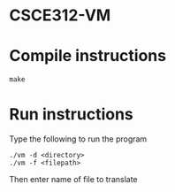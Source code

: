 # CSCE312-VM

# Compile instructions
    make

# Run instructions
Type the following to run the program

    ./vm -d <directory>
    ./vm -f <filepath>

Then enter name of file to translate
